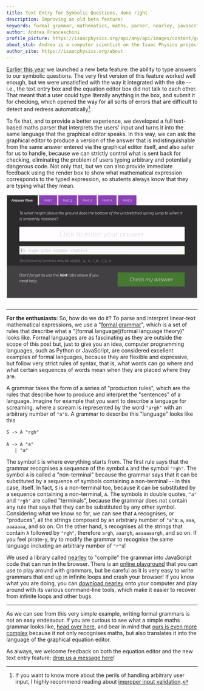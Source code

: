 ```yaml
---
title: Text Entry for Symbolic Questions, done right
description: Improving an old beta feature!
keywords: formal grammar, mathematics, maths, parser, nearley, javascript
author: Andrea Franceschini
profile_picture: https://isaacphysics.org/api/any/api/images/content/general_pages/about_us/photos/af2.png
about_stub: Andrea is a computer scientist on the Isaac Physics project, interested in human-computer interaction, education, and art.
author_site: https://isaacphysics.org/about
---
```

<a href="/equation-editor-text-entry.html">Earlier this year</a> we launched a new beta feature: the ability to type answers to our symbolic questions. The very first version of this feature worked well enough, but we were unsatisfied with the way it integrated with the site -- i.e., the text entry box and the equation editor box did not talk to each other. That meant that a user could type literally anything in the box, and submit it for checking, which opened the way for all sorts of errors that are difficult to detect and redress automatically[^1].

To fix that, and to provide a better experience, we developed a full text-based maths parser that interprets the users' input and turns it into the same language that the graphical editor speaks. In this way, we can ask the graphical editor to produce a version of the answer that is indistinguishable from the same answer entered via the graphical editor itself, and also safer for us to handle, because we can strictly control what is sent back for checking, eliminating the problem of users typing arbitrary and potentially dangerous code. Not only that, but we can also provide immediate feedback using the render box to show what mathematical expression corresponds to the typed expression, so students always know that they are typing what they mean.

<figure style="text-align:center;margin:15px auto 25px auto;">
    <img src="/images/eqn-text-entry-grammar/text-entry.gif" alt="A symbolic question, showing the new text-entry box underneath.">
</figure>

---

<b>For the enthusiasts:</b>
So, how do we do it? To parse and interpret linear-text mathematical expressions, we use a "[formal grammar](https://en.wikipedia.org/wiki/Formal_grammar)", which is a set of rules that describe what a "[formal language](formal language theory)" looks like. Formal languages are as fascinating as they are outside the scope of this post but, just to give you an idea, computer programming languages, such as Python or JavaScript, are considered excellent examples of formal languages, because they are flexible and expressive, but follow very strict rules of syntax, that is, what words can go where and what certain sequences of words mean when they are placed where they are.

A grammar takes the form of a series of "production rules", which are the rules that describe how to produce and interpret the "sentences" of a language. Imagine for example that you want to describe a language for screaming, where a scream is represented by the word `"argh"` with an arbitrary number of `"a"`s. A grammar to describe this "language" looks like this

```
S -> A "rgh"

A -> A "a"
   | "a"
```

The symbol `S` is where everything starts from. The first rule says that the grammar recognises a sequence of the symbol `A` and the symbol `"rgh"`. The symbol `A` is called a "non-terminal" because the grammar says that it can be substituted by a sequence of symbols containing a non-terminal -- in this case, itself. In fact, `S` is a non-terminal too, because it can be substituted by a sequence containing a non-terminal, `A`. The symbols in double quotes, `"a"` and `"rgh"` are called "terminals", because the grammar does not contain any rule that says that they can be substituted by any other symbol. Considering what we know so far, we can see that `A` recognises, or "produces", all the strings composed by an arbitrary number of `"a"`s: `a`, `aaa`, `aaaaaaa`, and so on. On the other hand, `S` recognises all the strings that contain `A` followed by `"rgh"`, therefore `argh`, `aaargh`, `aaaaaaargh`, and so on. If you feel pirate-y, try to modify the grammar to recognise the same language including an arbitrary number of `"r"`s!

We used a library called [nearley](https://nearley.js.org/) to "compile" the grammar into JavaScript code that can run in the browser. There is an [online playground](https://omrelli.ug/nearley-playground/) that you can use to play around with grammars, but be careful as it is very easy to write grammars that end up in infinite loops and crash your browser! If you know what you are doing, you can [download nearley](https://nearley.js.org/docs/getting-started#installation) onto your computer and play around with its various command-line tools, which make it easier to recover from infinite loops and other bugs.

---

As we can see from this very simple example, writing formal grammars is not an easy endeavour. If you are curious to see what a simple maths grammar looks like, [head over here](https://github.com/kach/nearley/blob/master/examples/calculator/arithmetic.ne), and bear in mind that [ours is even more complex](https://github.com/isaacphysics/inequality-grammar/blob/master/assets/grammar.ne) because it not only recognises maths, but also translates it into the language of the graphical equation editor.

As always, we welcome feedback on both the equation editor and the new text entry feature: <a href="https://isaacphysics.org/contact?subject=Beta%20Feature%20Feedback" target="_blank">drop us a message here</a>!

[^1]: If you want to know more about the perils of handling arbitrary user input, I highly recommend reading about [improper input validation](https://en.wikipedia.org/wiki/Improper_input_validation).
